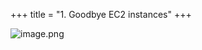 +++
title = "1. Goodbye EC2 instances"
+++


![image.png](https://prod-files-secure.s3.us-west-2.amazonaws.com/d5da4832-3825-4b06-9f7d-86c687d890a2/40a8a6d1-b96a-4478-94f9-eb873193f17d/image.png?X-Amz-Algorithm=AWS4-HMAC-SHA256&X-Amz-Content-Sha256=UNSIGNED-PAYLOAD&X-Amz-Credential=AKIAT73L2G45HZZMZUHI%2F20240903%2Fus-west-2%2Fs3%2Faws4_request&X-Amz-Date=20240903T171246Z&X-Amz-Expires=3600&X-Amz-Signature=0f64228a9a1b41b0efecb9f87faf5ce7f41219b5c3927637be8cf9db470a699e&X-Amz-SignedHeaders=host&x-id=GetObject)


